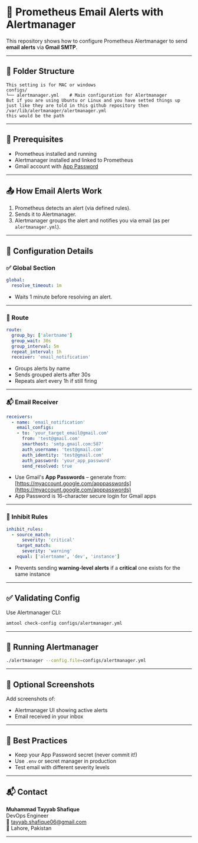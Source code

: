 # 📡 Prometheus Email Alerts with Alertmanager

This repository shows how to configure Prometheus Alertmanager to send **email alerts** via **Gmail SMTP**.

---

## 📂 Folder Structure

```
This setting is for MAC or windows 
configs/
└── alertmanager.yml    # Main configuration for Alertmanager
But if you are using Ubuntu or Linux and you have setted things up just like they are told in this github repository then
/var/lib/alertmanager/alertmanager.yml
this would be the path
```
---

## 🔧 Prerequisites

- Prometheus installed and running
- Alertmanager installed and linked to Prometheus
- Gmail account with [App Password](https://support.google.com/accounts/answer/185833)

---

## 📤 How Email Alerts Work

1. Prometheus detects an alert (via defined rules).
2. Sends it to Alertmanager.
3. Alertmanager groups the alert and notifies you via email (as per `alertmanager.yml`).

---

## 🧩 Configuration Details

### ✅ Global Section

```yaml
global:
  resolve_timeout: 1m
```

- Waits 1 minute before resolving an alert.

---

### 🔁 Route

```yaml
route:
  group_by: ['alertname']
  group_wait: 30s
  group_interval: 5m
  repeat_interval: 1h
  receiver: 'email_notification'
```

- Groups alerts by name
- Sends grouped alerts after 30s
- Repeats alert every 1h if still firing

---

### 📬 Email Receiver

```yaml
receivers:
  - name: 'email_notification'
    email_configs:
    - to: 'your_target_email@gmail.com'
      from: 'test@gmail.com'
      smarthost: 'smtp.gmail.com:587'
      auth_username: 'test@gmail.com'
      auth_identity: 'test@gmail.com'
      auth_password: 'your_app_password'
      send_resolved: true
```

- Use Gmail's **App Passwords** – generate from: [https://myaccount.google.com/apppasswords](https://myaccount.google.com/apppasswords)
- App Password is 16-character secure login for Gmail apps

---

### 🔕 Inhibit Rules

```yaml
inhibit_rules:
  - source_match:
      severity: 'critical'
    target_match:
      severity: 'warning'
    equal: ['alertname', 'dev', 'instance']
```

- Prevents sending **warning-level alerts** if a **critical** one exists for the same instance

---

## ✅ Validating Config

Use Alertmanager CLI:

```bash
amtool check-config configs/alertmanager.yml
```

---

## 🚀 Running Alertmanager

```bash
./alertmanager --config.file=configs/alertmanager.yml
```

---

## 📸 Optional Screenshots

Add screenshots of:

- Alertmanager UI showing active alerts
- Email received in your inbox

---

## 🧠 Best Practices

- Keep your App Password secret (never commit it!)
- Use `.env` or secret manager in production
- Test email with different severity levels

---
## 📬 Contact

**Muhammad Tayyab Shafique**  
DevOps Engineer  
📧 tayyab.shafique06@gmail.com  
📍 Lahore, Pakistan

---
